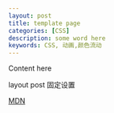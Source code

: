 ```yaml
---
layout: post
title: template page
categories: [CSS]
description: some word here
keywords: CSS, 动画,颜色流动
---
```


Content here

layout post 固定设置

[MDN](https://developer.mozilla.org/zh-CN/)
